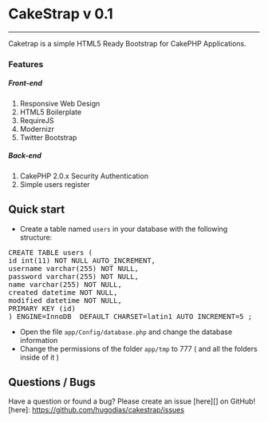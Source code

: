 # CakeStrap v 0.1
---
Caketrap is a simple HTML5 Ready Bootstrap for CakePHP Applications.

### Features
##### Front-end
1. Responsive Web Design
2. HTML5 Boilerplate
3. RequireJS
4. Modernizr
5. Twitter Bootstrap

##### Back-end
1. CakePHP 2.0.x Security Authentication
2. Simple users register


## Quick start

- Create a table named `users` in your database with the following structure:


<pre>CREATE TABLE users (
id int(11) NOT NULL AUTO_INCREMENT,
username varchar(255) NOT NULL,
password varchar(255) NOT NULL,
name varchar(255) NOT NULL,
created datetime NOT NULL,
modified datetime NOT NULL,
PRIMARY KEY (id)
) ENGINE=InnoDB  DEFAULT CHARSET=latin1 AUTO_INCREMENT=5 ;
</pre>


- Open the file `app/Config/database.php` and change the database information
- Change the permissions of the folder `app/tmp` to 777 ( and all the folders inside of it )


## Questions / Bugs

Have a question or found a bug? Please create an issue [here][] on GitHub!
[here]: https://github.com/hugodias/cakestrap/issues
